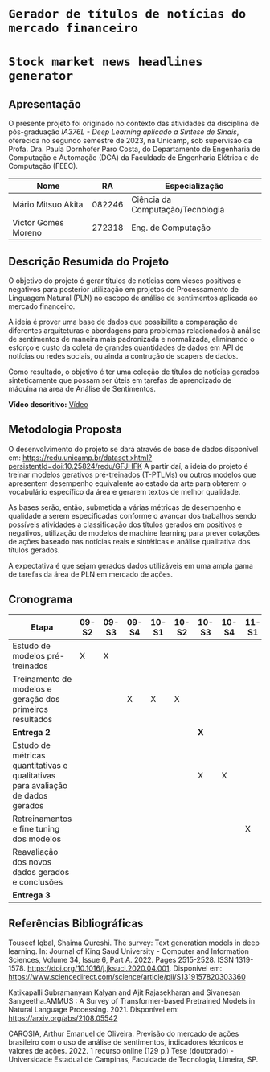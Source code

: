 # `Gerador de títulos de notícias do mercado financeiro`
# `Stock market news headlines generator`

## Apresentação

O presente projeto foi originado no contexto das atividades da disciplina de pós-graduação *IA376L - Deep Learning aplicado a Síntese de Sinais*, 
oferecida no segundo semestre de 2023, na Unicamp, sob supervisão da Profa. Dra. Paula Dornhofer Paro Costa, do Departamento de Engenharia de Computação e Automação (DCA) da Faculdade de Engenharia Elétrica e de Computação (FEEC).

|Nome  | RA | Especialização|
|--|--|--|
| Mário Mitsuo Akita  | 082246  | Ciência da Computação/Tecnologia|
| Victor Gomes Moreno   | 272318  | Eng. de Computação|


## Descrição Resumida do Projeto
O objetivo do projeto é gerar títulos de notícias com vieses positivos e negativos para posterior utilização
em projetos de Processamento de Linguagem Natural (PLN) no escopo de análise de sentimentos aplicada ao 
mercado financeiro.

A ideia é prover uma base de dados que possibilite a comparação de diferentes arquiteturas e abordagens para
problemas relacionados à análise de sentimentos de maneira mais padronizada e normalizada, eliminando o esforço
e custo da coleta de grandes quantidades de dados em API de notícias ou redes sociais, ou ainda a contrução de
scapers de dados.

Como resultado, o objetivo é ter uma coleção de títulos de notícias gerados sinteticamente que possam ser úteis
em tarefas de aprendizado de máquina na área de Análise de Sentimentos.

**Vídeo descritivo:** [Vídeo](https://youtube.com)

## Metodologia Proposta

O desenvolvimento do projeto se dará através de base de dados disponível em: https://redu.unicamp.br/dataset.xhtml?persistentId=doi:10.25824/redu/GFJHFK
A partir daí, a ideia do projeto é treinar modelos gerativos pré-treinados (T-PTLMs) ou outros modelos
que apresentem desempenho equivalente ao estado da arte para obterem o vocabulário específico da área
e gerarem textos de melhor qualidade.

As bases serão, então, submetida a várias métricas de desempenho e qualidade a serem especificadas
conforme o avançar dos trabalhos sendo possíveis atividades a classificação dos títulos gerados em positivos e negativos,
utilização de modelos de machine learning para prever cotações de ações baseado nas notícias reais e sintéticas e
análise qualitativa dos títulos gerados.

A expectativa é que sejam gerados dados utilizáveis em uma ampla gama de tarefas da área de PLN em mercado de ações.

## Cronograma
|Etapa  | 09-S2 | 09-S3 | 09-S4 | 10-S1 | 10-S2 | 10-S3 | 10-S4 | 11-S1 | 11-S2 | 11-S3 | 11-S4 |
|--|--|--|--|--|--|--|--|--|--|--|--|
| Estudo de modelos pré-treinados | X | X | | | | | | | | | |
| Treinamento de modelos e geração dos primeiros resultados |  |  | X | X | X | | | | | | |
| **Entrega 2** | | | | | | **X** | | | | | |
| Estudo de métricas quantitativas e qualitativas para avaliação de dados gerados | | | | | | X | X | | | |
| Retreinamentos e fine tuning dos modelos | | | | | | | | X | X | | |
| Reavaliação dos novos dados gerados e conclusões | | | | | | | | | X | X | |
| **Entrega 3** | | | | | | | | | | | **X** |


## Referências Bibliográficas
Touseef Iqbal, Shaima Qureshi. The survey: Text generation models in deep learning. In: Journal of King Saud University - Computer and Information Sciences, Volume 34, Issue 6, Part A. 2022. Pages 2515-2528. ISSN 1319-1578. https://doi.org/10.1016/j.jksuci.2020.04.001. Disponível em: https://www.sciencedirect.com/science/article/pii/S1319157820303360

Katikapalli Subramanyam Kalyan and Ajit Rajasekharan and Sivanesan Sangeetha.AMMUS : A Survey of Transformer-based Pretrained Models in Natural Language Processing. 2021. Disponível em: https://arxiv.org/abs/2108.05542

CAROSIA, Arthur Emanuel de Oliveira. Previsão do mercado de ações brasileiro com o uso de análise de sentimentos, indicadores técnicos e valores de ações. 2022. 1 recurso online (129 p.) Tese (doutorado) - Universidade Estadual de Campinas, Faculdade de Tecnologia, Limeira, SP.
